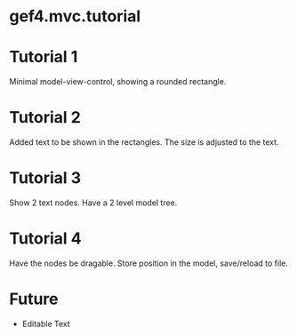 # gef4.mvc.tutorial

Tutorial 1
==========

Minimal model-view-control, showing a rounded rectangle.

Tutorial 2
==========

Added text to be shown in the rectangles. The size is adjusted to the text.

Tutorial 3
==========

Show 2 text nodes. Have a 2 level model tree.


Tutorial 4
==========

Have the nodes be dragable. Store position in the model, save/reload to file.


Future
==========

 - Editable Text
 






